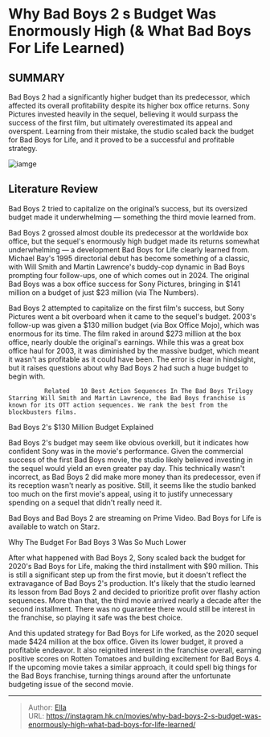 # Why Bad Boys 2 s Budget Was Enormously High (&amp; What Bad Boys For Life Learned)


## SUMMARY 



  Bad Boys 2 had a significantly higher budget than its predecessor, which affected its overall profitability despite its higher box office returns.   Sony Pictures invested heavily in the sequel, believing it would surpass the success of the first film, but ultimately overestimated its appeal and overspent.   Learning from their mistake, the studio scaled back the budget for Bad Boys for Life, and it proved to be a successful and profitable strategy.  

![iamge](https://static1.srcdn.com/wordpress/wp-content/uploads/2023/01/bad-boys-gun-pose.jpg)

## Literature Review
Bad Boys 2 tried to capitalize on the original’s success, but its oversized budget made it underwhelming — 
 something the third movie learned from.




Bad Boys 2 grossed almost double its predecessor at the worldwide box office, but the sequel&#39;s enormously high budget made its returns somewhat underwhelming — a development Bad Boys for Life clearly learned from. Michael Bay&#39;s 1995 directorial debut has become something of a classic, with Will Smith and Martin Lawrence&#39;s buddy-cop dynamic in Bad Boys prompting four follow-ups, one of which comes out in 2024. The original Bad Boys was a box office success for Sony Pictures, bringing in $141 million on a budget of just $23 million (via The Numbers).




Bad Boys 2 attempted to capitalize on the first film&#39;s success, but Sony Pictures went a bit overboard when it came to the sequel&#39;s budget. 2003&#39;s follow-up was given a $130 million budget (via Box Office Mojo), which was enormous for its time. The film raked in around $273 million at the box office, nearly double the original&#39;s earnings. While this was a great box office haul for 2003, it was diminished by the massive budget, which meant it wasn&#39;t as profitable as it could have been. The error is clear in hindsight, but it raises questions about why Bad Boys 2 had such a huge budget to begin with.

              Related   10 Best Action Sequences In The Bad Boys Trilogy   Starring Will Smith and Martin Lawrence, the Bad Boys franchise is known for its OTT action sequences. We rank the best from the blockbusters films.    


 Bad Boys 2&#39;s $130 Million Budget Explained 
          




Bad Boys 2&#39;s budget may seem like obvious overkill, but it indicates how confident Sony was in the movie&#39;s performance. Given the commercial success of the first Bad Boys movie, the studio likely believed investing in the sequel would yield an even greater pay day. This technically wasn&#39;t incorrect, as Bad Boys 2 did make more money than its predecessor, even if its reception wasn&#39;t nearly as positive. Still, it seems like the studio banked too much on the first movie&#39;s appeal, using it to justify unnecessary spending on a sequel that didn&#39;t really need it.



Bad Boys and Bad Boys 2 are streaming on Prime Video. Bad Boys for Life is available to watch on Starz.






 Why The Budget For Bad Boys 3 Was So Much Lower 
          




After what happened with Bad Boys 2, Sony scaled back the budget for 2020&#39;s Bad Boys for Life, making the third installment with $90 million. This is still a significant step up from the first movie, but it doesn&#39;t reflect the extravagance of Bad Boys 2&#39;s production. It&#39;s likely that the studio learned its lesson from Bad Boys 2 and decided to prioritize profit over flashy action sequences. More than that, the third movie arrived nearly a decade after the second installment. There was no guarantee there would still be interest in the franchise, so playing it safe was the best choice.

And this updated strategy for Bad Boys for Life worked, as the 2020 sequel made $424 million at the box office. Given its lower budget, it proved a profitable endeavor. It also reignited interest in the franchise overall, earning positive scores on Rotten Tomatoes and building excitement for Bad Boys 4. If the upcoming movie takes a similar approach, it could spell big things for the Bad Boys franchise, turning things around after the unfortunate budgeting issue of the second movie.






---

> Author: [Ella](https://instagram.hk.cn/)  
> URL: https://instagram.hk.cn/movies/why-bad-boys-2-s-budget-was-enormously-high-what-bad-boys-for-life-learned/  

